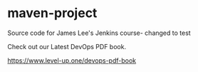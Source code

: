 # maven-project
Source code for James Lee's Jenkins course- changed to test

Check out our Latest DevOps PDF book.

https://www.level-up.one/devops-pdf-book
